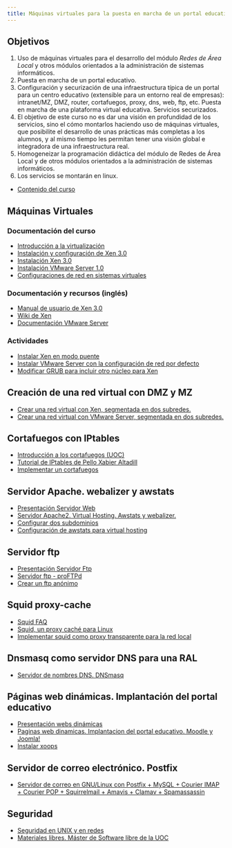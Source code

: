 ```yaml
---
title: Máquinas virtuales para la puesta en marcha de un portal educativo (2006)
---
```



## Objetivos

1. Uso de máquinas virtuales para el desarrollo del módulo *Redes de Área Local* y otros módulos orientados a la administración de sistemas informáticos.
2. Puesta en marcha de un portal educativo.
3. Configuración y securización de una infraestructura típica de un portal para un centro educativo (extensible para un entorno real de empresas): intranet/MZ, DMZ, router, cortafuegos, proxy, dns, web, ftp, etc. Puesta en marcha de una plataforma virtual educativa. Servicios securizados.
4. El objetivo de este curso no es dar una visión en profundidad de los servicios,  sino el cómo montarlos haciendo uso de máquinas virtuales, que posibilite el desarrollo de unas  prácticas más completas a los alumnos, y al mismo tiempo les permitan tener  una visión global  e integradora de una infraestructura real.
5. Homogeneizar la programación didáctica del módulo de Redes de Área Local y de otros módulos orientados a la administración de sistemas informáticos.
6. Los servicios se montarán en linux.

* [Contenido del curso](files/temario.pdf)

## Máquinas Virtuales

### Documentación del curso


* [Introducción a la virtualización](files/Intro_virt.pdf)
* [Instalación y configuración de Xen 3.0](files/xen_es_tldp.tgz)
* [Instalación Xen 3.0](files/curso_xen.pdf)
* [Instalación VMware Server 1.0](files/vmware_inst.pdf)
* [Configuraciones de red en sistemas virtuales](files/redes_xen_vmware.pdf)

### Documentación y recursos (inglés)

* [Manual de usuario de Xen 3.0](files/user-xen.pdf)
* [Wiki de Xen](http://wiki.xensource.com)
* [Documentación VMware Server](http://www.vmware.com/support/pubs/server_pubs.html)

### Actividades

* [Instalar Xen en modo puente](doc/Instalar_Xen_en_modo_puente.html)
* [Instalar VMware Server con la configuración de red por defecto](doc/Instalar_VMware_Server_con_la_configuracion_de_red_por_defecto.html)
* [Modificar GRUB para incluir otro núcleo para Xen](doc/Modificar_GRUB_para_incluir_otro_nucleo_para_Xen.html)

## Creación de una red virtual con DMZ y MZ

* [Crear una red virtual con Xen, segmentada en dos subredes.](doc/Crear_una_red_virtual_con_Xen_segmentada_en_dos_subredes.html)
* [Crear una red virtual con VMware Server, segmentada en dos subredes.](doc/Crear_una_red_virtual_con_VMware_Server_segmentada_en_dos_subredes.html)

## Cortafuegos con IPtables

* [Introducción a los cortafuegos (UOC)](files/UOC_cortafuegos.pdf)
* [Tutorial de IPtables de Pello Xabier Altadill](files/IPtables_pello.pdf)
* [Implementar un cortafuegos](doc/Implementar_un_cortafuegos.html)

## Servidor Apache. webalizer y awstats

* [Presentación Servidor Web](files/pres_apache.pdf)
* [Servidor Apache2. Virtual Hosting. Awstats y webalizer.](files/apache.pdf)
* [Configurar dos subdominios](doc/Configurar_dos_subdominios.html)
* [Configuración de awstats para virtual hosting](doc/Configuracion_de_awstats_para_virtual_hosting.html)

## Servidor ftp

* [Presentación Servidor Ftp](files/pres_proftpd.pdf)
* [Servidor ftp - proFTPd](files/proftp2.pdf)
* [Crear un ftp anónimo](doc/Crear_un_ftp_anonimo.html)

## Squid proxy-cache

* [Squid FAQ](http://www.squid-cache.org/Doc/FAQ/FAQ.html)
* [Squid, un proxy caché para Linux](files/squid.pdf)
* [Implementar squid como proxy transparente para la red local](doc/Implementar_squid_como_proxy_transparente_para_la_red_local/)

## Dnsmasq como servidor DNS para una RAL

* [Servidor de nombres DNS. DNSmasq](files/dns.pdf)

## Páginas web dinámicas. Implantación del portal educativo

* [Presentación webs dinámicas](files/pres_web_dinamicas.pdf)
* [Paginas web dinamicas. Implantacion del portal educativo. Moodle y Joomla!](files/web_dinamica2.pdf)
* [Instalar xoops](doc/Instalar_xoops/)

## Servidor de correo electrónico. Postfix

* [Servidor de correo en GNU/Linux con Postfix + MySQL + Courier
  IMAP + Courier POP + Squirrelmail + Amavis + Clamav + Spamassassin](files/correo-e.pdf)

## Seguridad

* [Seguridad en UNIX y en redes](files/unixsec-2.1.pdf)
* [Materiales libres. Máster de Software libre de la UOC](http://www.uoc.edu/posgrado/matricula_abierta/web/materiales_libres.html)
